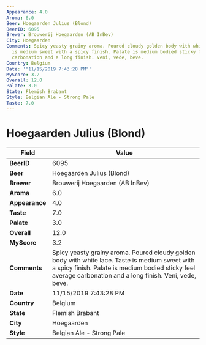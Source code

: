 ```yaml
---
Appearance: 4.0
Aroma: 6.0
Beer: Hoegaarden Julius (Blond)
BeerID: 6095
Brewer: Brouwerij Hoegaarden (AB InBev)
City: Hoegaarden
Comments: Spicy yeasty grainy aroma. Poured cloudy golden body with white lace. Taste
  is medium sweet with a spicy finish. Palate is medium bodied sticky feel average
  carbonation and a long finish. Veni, vede, beve.
Country: Belgium
Date: '"11/15/2019 7:43:28 PM"'
MyScore: 3.2
Overall: 12.0
Palate: 3.0
State: Flemish Brabant
Style: Belgian Ale - Strong Pale
Taste: 7.0
---
```


# Hoegaarden Julius (Blond)

| Field         | Value |
|---------------|-------|
| **BeerID** | 6095 |
| **Beer** | Hoegaarden Julius (Blond) |
| **Brewer** | Brouwerij Hoegaarden (AB InBev) |
| **Aroma** | 6.0 |
| **Appearance** | 4.0 |
| **Taste** | 7.0 |
| **Palate** | 3.0 |
| **Overall** | 12.0 |
| **MyScore** | 3.2 |
| **Comments** | Spicy yeasty grainy aroma. Poured cloudy golden body with white lace. Taste is medium sweet with a spicy finish. Palate is medium bodied sticky feel average carbonation and a long finish. Veni, vede, beve. |
| **Date** | 11/15/2019 7:43:28 PM |
| **Country** | Belgium |
| **State** | Flemish Brabant |
| **City** | Hoegaarden |
| **Style** | Belgian Ale - Strong Pale |
